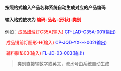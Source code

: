 #### 按照格式输入产品名称系统自动生成对应的产品编码

#### 输入格式依次为 <span style="color:red">编码</span>-<font color='red'>品名</font>-<font color='red'>(形状)</font>-<font color='red'>类别</font>
例如：<span style="color:red">成品蜡烛灯C35A(输入)  </span> <span style="color:blue">CP-LAD-C35A-001(输出)</span>

​           <span style="color:red">成品镜前灯圆形-H(输入)  </span> <span style="color:blue">CP-JQD-YX-H-002(输出)</span>

​		  <font color='red'> 辅料胶垫03(输入)</font>  <span style="color:blue">FL-JD-03-003(输出)</span>

> 类别直接输数字或英文，流水号由系统自动生成

